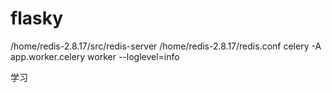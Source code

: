 # flasky
/home/redis-2.8.17/src/redis-server /home/redis-2.8.17/redis.conf
celery -A app.worker.celery worker --loglevel=info

学习
